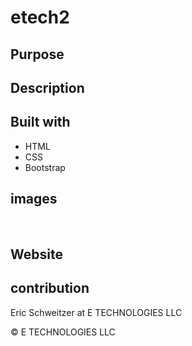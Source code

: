 # etech2

## Purpose



## Description


## Built with
* HTML
* CSS
* Bootstrap


## images

![]()
![]()
![]()
![]()



## Website


## contribution
Eric Schweitzer at E TECHNOLOGIES LLC

&copy; E TECHNOLOGIES LLC
<!-- complete this readme like the ones in class -->
<!-- 
   
    -put in physical email address not just link********done but might need to put in in more places
    -give space on sides of footer on larger screens. maybe enlarge font
  
    

        
        
        -
        
       
      
     -->
        
<!-- *************3/25  -->
<!-- photos page
        
         -->

 <!-- web page
        -yellow sections-explain front and back end bc of cost
        -headers/navbar and footers in the same section.
        -add row of hover effects not nesiccarilly buttons
        -tech symbols....looks good, add color ?************** only if easy 
        -check cards
        -fix navbars.....just need to be centered ->


<!-- privacy police page 
        -use free one-->


<!-- https://freefrontend.com/css-hover-effects/page/3/ -->